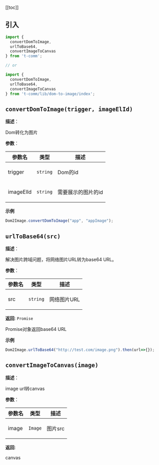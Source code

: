 [[toc]]

## 引入

```ts
import {
  convertDomToImage,
  urlToBase64,
  convertImageToCanvas
} from 't-comm';

// or

import {
  convertDomToImage,
  urlToBase64,
  convertImageToCanvas
} from 't-comm/lib/dom-to-image/index';
```


## `convertDomToImage(trigger, imageElId)` 


**描述**：<p>Dom转化为图片</p>

**参数**：


| 参数名 | 类型 | 描述 |
| --- | --- | --- |
| trigger | <code>string</code> | <p>Dom的id</p> |
| imageElId | <code>string</code> | <p>需要展示的图片的id</p> |



**示例**

```typescript
Dom2Image.convertDomToImage("app", "appImage");
```
<a name="urlToBase64"></a>

## `urlToBase64(src)` 


**描述**：<p>解决图片跨域问题，将网络图片URL转为base64 URL。</p>

**参数**：


| 参数名 | 类型 | 描述 |
| --- | --- | --- |
| src | <code>string</code> | <p>网络图片URL</p> |

**返回**: <code>Promise</code><br>

<p>Promise对象返回base64 URL</p>

**示例**

```typescript
Dom2Image.urlToBase64("http://test.com/image.png").then(url=>{});
```
<a name="convertImageToCanvas"></a>

## `convertImageToCanvas(image)` 


**描述**：<p>image url转canvas</p>

**参数**：


| 参数名 | 类型 | 描述 |
| --- | --- | --- |
| image | <code>Image</code> | <p>图片src</p> |

**返回**: <p>canvas</p>

